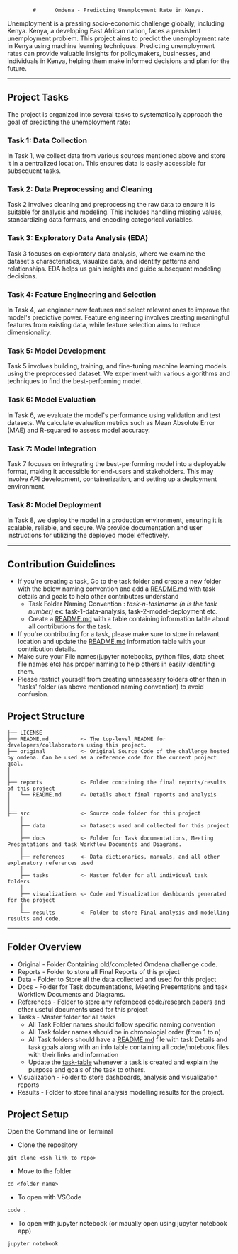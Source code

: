             #      Omdena - Predicting Unemployment Rate in Kenya.

Unemployment is a pressing socio-economic challenge globally, including Kenya. Kenya, a developing East African nation, faces a persistent unemployment problem. 
This project aims to predict the unemployment rate in Kenya using machine learning techniques. Predicting unemployment rates can provide valuable insights for policymakers, businesses, and individuals in Kenya, helping them make informed decisions and plan for the future.


-----


## Project Tasks
The project is organized into several tasks to systematically approach the goal of predicting the unemployment rate:

###  Task 1: Data Collection
In Task 1, we collect data from various sources mentioned above and store it in a centralized location. This ensures data is easily accessible for subsequent tasks.

###  Task 2: Data Preprocessing and Cleaning
Task 2 involves cleaning and preprocessing the raw data to ensure it is suitable for analysis and modeling. This includes handling missing values, standardizing data formats, and encoding categorical variables.

###  Task 3: Exploratory Data Analysis (EDA)
Task 3 focuses on exploratory data analysis, where we examine the dataset's characteristics, visualize data, and identify patterns and relationships. EDA helps us gain insights and guide subsequent modeling decisions.

###  Task 4: Feature Engineering and Selection
In Task 4, we engineer new features and select relevant ones to improve the model's predictive power. Feature engineering involves creating meaningful features from existing data, while feature selection aims to reduce dimensionality.

###  Task 5: Model Development
Task 5 involves building, training, and fine-tuning machine learning models using the preprocessed dataset. We experiment with various algorithms and techniques to find the best-performing model.

###  Task 6: Model Evaluation
In Task 6, we evaluate the model's performance using validation and test datasets. We calculate evaluation metrics such as Mean Absolute Error (MAE) and R-squared to assess model accuracy.

###  Task 7: Model Integration
Task 7 focuses on integrating the best-performing model into a deployable format, making it accessible for end-users and stakeholders. This may involve API development, containerization, and setting up a deployment environment.

###  Task 8: Model Deployment
In Task 8, we deploy the model in a production environment, ensuring it is scalable, reliable, and secure. We provide documentation and user instructions for utilizing the deployed model effectively.


-----



## Contribution Guidelines

- If you're creating a task, Go to the task folder and create a new folder with the below naming convention and add a [README.md](http://readme.md/) with task details and goals to help other contributors understand
    - Task Folder Naming Convention : *task-n-taskname.(n is the task number)* ex: task-1-data-analysis, task-2-model-deployment etc.
    - Create a [README.md](http://readme.md/) with a table containing information table about all contributions for the task.
- If you're contributing for a task, please make sure to store in relavant location and update the [README.md](http://readme.md/) information table with your contribution details.
- Make sure your File names(jupyter notebooks, python files, data sheet file names etc) has proper naming to help others in easily identifing them.
- Please restrict yourself from creating unnessesary folders other than in 'tasks' folder (as above mentioned naming convention) to avoid confusion.

## Project Structure

```
├── LICENSE
├── README.md          <- The top-level README for developers/collaborators using this project.
├── original           <- Original Source Code of the challenge hosted by omdena. Can be used as a reference code for the current project goal.
│
│
├── reports            <- Folder containing the final reports/results of this project
│   └── README.md      <- Details about final reports and analysis
│
│
├── src                <- Source code folder for this project
    │
    ├── data           <- Datasets used and collected for this project
    │
    ├── docs           <- Folder for Task documentations, Meeting Presentations and task Workflow Documents and Diagrams.
    │
    ├── references     <- Data dictionaries, manuals, and all other explanatory references used
    │
    ├── tasks          <- Master folder for all individual task folders
    │
    ├── visualizations <- Code and Visualization dashboards generated for the project
    │
    └── results        <- Folder to store Final analysis and modelling results and code.

```

---

## Folder Overview

- Original - Folder Containing old/completed Omdena challenge code.
- Reports - Folder to store all Final Reports of this project
- Data - Folder to Store all the data collected and used for this project
- Docs - Folder for Task documentations, Meeting Presentations and task Workflow Documents and Diagrams.
- References - Folder to store any referneced code/research papers and other useful documents used for this project
- Tasks - Master folder for all tasks
    - All Task Folder names should follow specific naming convention
    - All Task folder names should be in chronologial order (from 1 to n)
    - All Task folders should have a [README.md](http://readme.md/) file with task Details and task goals along with an info table containing all code/notebook files with their links and information
    - Update the [task-table](https://www.notion.so/omdenadocs/src/tasks/README.md#task-table) whenever a task is created and explain the purpose and goals of the task to others.
- Visualization - Folder to store dashboards, analysis and visualization reports
- Results - Folder to store final analysis modelling results for the project.

## Project Setup

<Add the project setup steps here. You can add more or less than the suggested ones.>

Open the Command line or Terminal

- Clone the repository

```
git clone <ssh link to repo>

```

- Move to the folder

```
cd <folder name>

```

- To open with VSCode

```
code .

```

- To open with jupyter notebook (or maually open using jupyter notebook app)

```
jupyter notebook

```